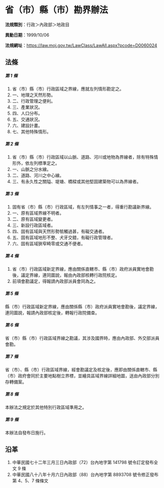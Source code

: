 # 省（市）縣（市）勘界辦法

**法規類別**：行政＞內政部＞地政目

**異動日期**：1999/10/06  

**法規網址**：https://law.moj.gov.tw/LawClass/LawAll.aspx?pcode=D0060024





## 法條
##### 第 1 條
1. 省（市）縣（市）行政區域之界線，應就左列情形勘定之。
1. 一、地理之天然形勢。
1. 二、行政管理之便利。
1. 三、產業狀況。
1. 四、人口分布。
1. 五、交通狀況。
1. 六、建設計畫。
1. 七、其他特殊情形。

##### 第 2 條
1. 省（市）縣（市）行政區域以山脈、道路、河川或地物為界線者，除有特殊情形外，依左列標準定之。
1. 一、山脈之分水線。
1. 二、道路、河川之中心線。
1. 三、有永久性之關隘、堤塘、橋樑或其他堅固建築物可以為界線者。

##### 第 3 條
1. 固有省（市）縣（市）行政區域，有左列情事之一者，得重行勘議新界線。
1. 一、原有區域界線不明者。
1. 二、原有區域變更者。
1. 三、新設行政區域者。
1. 四、固有區域與天然形勢牴觸過甚，有礙交通者。
1. 五、固有區域地形不整、犬牙交錯，有礙行政管理者。
1. 六、固有區域狹窄畸零或交通不便者。

##### 第 4 條
1. 省（市）行政區域新定界線，應由關係直轄市、縣（市）政府派員實地會勘後，議定界線，連同圖說，報由內政部核轉行政院核定。
1. 前項會勘議定，得報請內政部派員會同為之。

##### 第 5 條
縣（市）行政區域新定界線，應由關係縣（市）政府派員實地會勘後，議定界線，連同圖說，報請內政部核定後，轉報行政院備查。

##### 第 6 條
省（市）縣（市）行政區域界線之勘議，其涉及國界時，應由內政部、外交部派員會勘。

##### 第 7 條
省（市）、縣（市）行政區域界線，經會勘議定及核定後，應即由關係直轄市、縣（市）政府會同於主要地點樹立界標，並繪具區域界線詳細地圖，送由內政部分別存轉備案。

##### 第 8 條
本辦法之規定於其他特別行政區域準用之。

##### 第 9 條
本辦法自發布日施行。

## 沿革
1. 中華民國七十二年三月三日內政部（72）台內地字第 141798 號令訂定發布全文 9  條
1. 中華民國八十八年十月六日內政部（88）台內地字第 8893708  號令修正發布第 4、5、7  條條文
